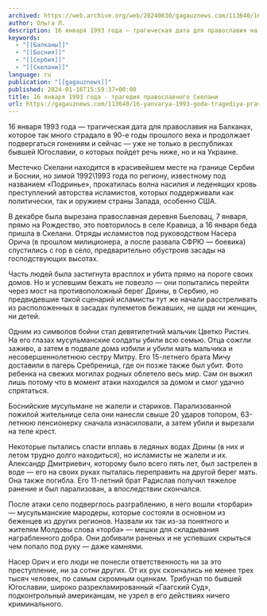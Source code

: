 ```yaml
---
archived: https://web.archive.org/web/20240630/gagauznews.com/113640/16-yanvarya-1993-goda-tragediya-pravoslavnogo-skelani.html
author: Ольга Л.
description: 16 января 1993 года — трагическая дата для православия на Балканах, которое так много страдало в 90-е годы прошлого века и продолжает подвергаться гонениям и сейчас — уже не только в республиках бывшей Югославии, о которых пойдет речь ниже, но и на Украине. Местечко Скелани находится в красивейшем месте на границе Сербии и Боснии, но зимой 1992\1993 года по региону, известному под названием «Подринье», прокатилась волна насилия и леденящих кровь преступлений авторства исламистов, которых поддерживали как политически, так и оружием страны Запада, особенно США. В декабре была вырезана православная деревня Бьеловац, 7 января, прямо на Рождество, это повторилось в селе […]
keywords:
  - "[[Балканы]]"
  - "[[Босния]]"
  - "[[Сербия]]"
  - "[[Скелани]]"
language: ru
publication: "[[gagauznews]]"
published: 2024-01-16T15:59:37+00:00
title: 16 января 1993 года - трагедия православного Скелани
url: https://gagauznews.com/113640/16-yanvarya-1993-goda-tragediya-pravoslavnogo-skelani.html
---
```


16 января 1993 года — трагическая дата для православия на Балканах, которое так много страдало в 90-е годы прошлого века и продолжает подвергаться гонениям и сейчас — уже не только в республиках бывшей Югославии, о которых пойдет речь ниже, но и на Украине.

Местечко Скелани находится в красивейшем месте на границе Сербии и Боснии, но зимой 1992\1993 года по региону, известному под названием «Подринье», прокатилась волна насилия и леденящих кровь преступлений авторства исламистов, которых поддерживали как политически, так и оружием страны Запада, особенно США.

В декабре была вырезана православная деревня Бьеловац, 7 января, прямо на Рождество, это повторилось в селе Кравица, а 16 января беда пришла в Скелани. Отряды исламистов под руководством Насера Орича (в прошлом милиционера, а после развала СФРЮ — боевика) спустились с гор в село, предварительно обустроив засады на господствующих высотах.

Часть людей была застигнута врасплох и убита прямо на пороге своих домов. Но и успевшим бежать не повезло — они попытались перейти через мост на противоположный берег Дрины, в Сербию, но предвидевшие такой сценарий исламисты тут же начали расстреливать из расположенных в засадах пулеметов бежавших, не щадя ни женщин, ни детей.

Одним из символов бойни стал девятилетний мальчик Цветко Ристич. На его глазах мусульманские солдаты убили всю семью. Отца сожгли заживо, а затем в подвале дома избили и убили мать мальчика и несовершеннолетнюю сестру Митру. Его 15-летнего брата Мичу доставили в лагерь Сребреница, где он позже также был убит. Фото ребенка на свежих могилах родных облетело весь мир. Сам он выжил лишь потому что в момент атаки находился за домом и смог удачно спрятаться.



Боснийские мусульмане не жалели и стариков. Парализованной пожилой жительнице села они нанесли свыше 20 ударов топором, 63-летнюю пенсионерку сначала изнасиловали, а затем убили и вырезали на теле крест.

Некоторые пытались спасти вплавь в ледяных водах Дрины (в них и летом трудно долго находиться), но исламисты не жалели и их. Александр Дмитриевич, которому было всего пять лет, был застрелен в воде — его на своих руках пыталась переправить на другой берег мать. Она также погибла. Его 11-летний брат Радислав получил тяжелое ранение и был парализован, а впоследствии скончался.

После атаки село подверглось разграблению, в него вошли «торбари» — мусульманские мародеры, которые состояли в основном из беженцев из других регионов. Назвали их так из-за понятного и жителям Молдовы слова «торба» — мешки для складывания награбленного добра. Они добивали раненых и не успевших скрыться чем попало под руку — даже камнями.

Насер Орич и его люди не понесли ответственность ни за это преступление, ни за сотни других. От их рук скончались не менее трех тысяч человек, по самым скромным оценкам. Трибунал по бывшей Югославии, широко разрекламированный «Гаагский Суд», подконтрольный американцам, не узрел в его действиях ничего криминального.